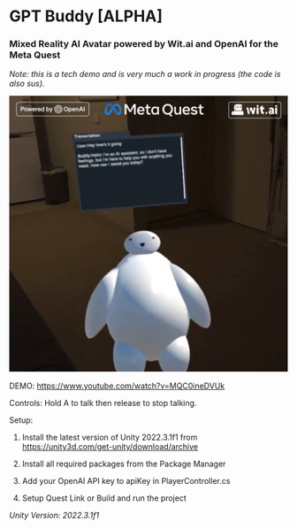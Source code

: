 # GPT Buddy [ALPHA]

### Mixed Reality AI Avatar powered by Wit.ai and OpenAI for the Meta Quest

*Note: this is a tech demo and is very much a work in progress (the code is also sus).*

![gpt buddy](/gpt-buddy.png)

DEMO: https://www.youtube.com/watch?v=MQC0ineDVUk

Controls: Hold A to talk then release to stop talking.

Setup:

1. Install the latest version of Unity 2022.3.1f1 from https://unity3d.com/get-unity/download/archive
   
2. Install all required packages from the Package Manager

3. Add your OpenAI API key to apiKey in PlayerController.cs

4. Setup Quest Link or Build and run the project

*Unity Version: 2022.3.1f1*
